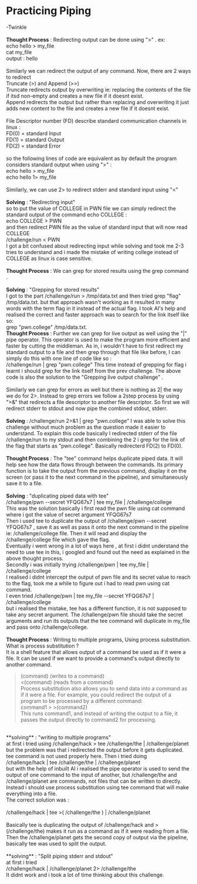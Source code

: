 # Practicing Piping
-Twinkle
<br><br>
**Thought Process** : Redirecting output can be done using ">" . ex:<br>
                      echo hello > my_file <br>
                      cat my_file <br>
                      output  : hello<br>
                      <br>
                      Similarly we can redirect the output of any command. Now, there are 2 ways to redirect <br>
                      Truncate (>) and Append (>>) <br>
                      Truncate redirects output by overwriting ie: replacing the contents of the file if itsd non-empty 
                      and creates a new file if it doesnt exist. <br>
                      Append redirects the output but rather than replacing and overwriting it just adds new content to the file 
                      and creates a new file if it doesnt exist. <br>
                      <br>
                      File Descriptor number (FD) describe standard communication channels in linux : <br>
                      FD(0) = standard Input <br>
                      FD(1) = standard Output <br>
                      FD(2) = standard Error <br>
                      <br>
                      so the following lines of code are equivalent as by default the program considers standard output when using ">" : <br>
                      echo hello > my_file <br>
                      echo hello 1> my_file <br>
                      <br>
                      Similarly, we can use 2> to redirect stderr and standard input using "<" <br>
                      <br>
**Solving** : "Redirecting input" <br>
              so to put the value of COLLEGE in PWN file we can simply redirect the standard output of the command echo COLLEGE :<br>
              echo COLLEGE > PWN <br>
              and then redirect PWN file as the value of standard input that will now read COLLEGE <br>
              /challenge/run < PWN <br>
              I got a bit confused about redirecting input while solving and took me 2-3 tries to understand and i made the mistake of writing college instead of COLLEGE as linux is case sensitive.<br>
<br>
**Thought Process** : We can grep for stored results using the grep command . <br>
<br>
**Solving** : "Grepping for stored results" <br>
              I got to the part /challenge/run > /tmp/data.txt and then tried grep "flag" /tmp/data.txt. but that approach wasn't working as it resulted in many words with the term flag in it instead of the actual flag. I took AI's help and realised the correct and faster approach was to search for the link itself like so:<br>
              grep "pwn.college" /tmp/data.txt.
              <br>
**Thought Process** : Further we can grep for live output as well using the "|" pipe operator. This operator is used to make the program more efficient and faster by cutting the middleman. As in, i wouldn't have to first redirect my standard output to a file and then grep through that file like before, I can simply do this with one line of code like so : <br>
/challenge/run | grep "pwn.college" 
This time instead of grepping for flag i learnt i should grep for the link itself from the prev challenge. The above code is also the solution to the "Grepping live output challenge" .<br>
<br>
Similarly we can grep for errors as well but there is nothing as 2| the way we do for 2>. Instead to grep errors we follow a 2step process by using ">&" that redirects a file descriptor to another file descriptor. So first we will redirect stderr to stdout and now pipe  the combined stdout, stderr.<br>
<br>
**Solving** : /challenge/run 2>&1 | grep "pwn.college" 
              I was able to solve this challenge without much problem as the question made it easier to understand. To explain this code basically I redirected stderr of the file /challenge/run to my stdout and then combining the 2 i grep for the link of the flag that starts as "pwn.college". Basically redirecterd FD(2) to FD(0).
              <br>
  <br>
  **Thought Process** : The "tee" command helps duplicate piped data. It will help see how the data flows through between the commands. Its primary function is to take the output from the previous command, display it on the screen (or pass it to the next command in the pipeline), and simultaneously save it to a file.
  <br> <br>
  **Solving** : "duplicating piped data with tee"
  <br> 
  /challenge/pwn --secret YFQG67s7 | tee my_file | /challenge/college 
  <br> This was the solution basically i first read the pwn file using cat command where i got the value of secret argument YFQG67s7
  <br> Then i used tee to duplicate the output of /challenge/pwn --secret YFQG67s7 , save it as well as pass it onto the next command in the pipeline ie: /challenge/college file. Then it will read and display the /challenge/college file which gave the flag. <br>
  Eventually i went wrong in a lot of ways here , at first i didnt understand the need to use tee in this, i googled and found out the need as explained in the above thought process. <br>
  Secondly i was initially trying /challenge/pwn | tee my_file | /challenge/college <br>
  I realised i didnt intercept the output of pwn file and its secret value to reach to the flag, took me a while to figure out i had to read pwn using cat command. <br>
  I even tried /challenge/pwn | tee my_file --secret  YFQG67s7 | /challenge/college <br>
  but i realised the mistake, tee has a different function, it is not supposed to take any secret argument. The /challenge/pwn file should take the secret arguments and run its outputs that the tee command will duplicate in my_file and pass onto /challenge/college.
  <br><br>
  **Thought Process**  : Writing to multiple programs, Using process substitution. What is process substitution ? <br>
  It is a shell feature that allows output of a command be used as if it were a file. It can be used if we want to provide a command's output directly to another command.<br>
  >(command) (writes to a command)<br>
<(command) (reads from a command)<br>
Process substitution also allows you to send data into a command as if it were a file. For example, you could redirect the output of a program to be processed by a different command:<br>
command1 > >(command2) <br> 
This runs command1, and instead of writing the output to a file, it passes the output directly to command2 for processing.<br>
<br>
**solving** : "writing to multiple programs" <br>
at first i tried using /challenge/hack >  tee /challenge/the | /challenge/planet
but the problem was that i redirected the output before it gets duplicated. tee command is not used properly here. Then i tried doing<br>
/challenge/hack | tee /challenge/the | /challenge/planet <br>
but with the help of inbuilt AI i realised the pipe operator is used to send the output of one command to the input of another, but /challenge/the and /challenge/planet are commands, not files that can be written to directly. <br>
Instead i should use process substitution using tee command that will make everything into a file. <br>
The correct solution was :<br><br>
/challenge/hack | tee >( /challenge/the ) | /challenge/planet
<br><br>
Basically tee is duplicating the output of /challenge/hack and >(/challenge/the) makes it run as a command as if it were reading from a file. Then the /challenge/planet gets the second copy of output via the pipeline, basically tee was used to split the output. <br>
<br>
**solving** : "Split piping stderr and stdout"<br>
at first i tried <br>
/challenge/hack | /challenge/planet 2> /challenge/the<br>
It didnt work and i took a lot of time thinking about this challenge. 

  
